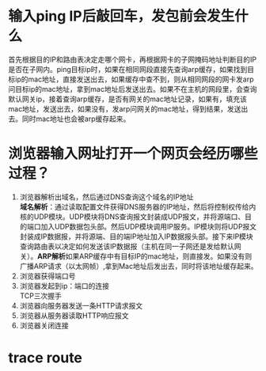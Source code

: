 # 输入ping IP后敲回车，发包前会发生什么  
首先根据目的IP和路由表决定走哪个网卡，再根据网卡的子网掩码地址判断目的IP是否在子网内。ping目标ip时，如果在相同网段直接先查询arp缓存，如果找到目标ip的mac地址，直接发送出去，如果缓存中查不到，则从相同网段的网卡发arp问目标ip的mac地址，拿到mac地址后发送出去。如果不在主机的网段里，会查询默认网关ip，接着查询arp缓存，是否有网关的mac地址记录，如果有，填充该mac地址，发送出去，如果没有，发arp问网关的mac地址，得到结果，发送出去。同时mac地址也会被arp缓存起来。  

#  浏览器输入网址打开一个网页会经历哪些过程？  
1. 浏览器解析出域名，然后通过DNS查询这个域名的IP地址  
**域名解析**：通过读取配置文件获得DNS服务器的IP地址，然后将控制权传给内核的UDP模块。UDP模块将DNS查询报文封装成UDP报文，并将源端口、目的端口加入UDP数据包头部。然后UDP模块调用IP服务。IP模块则将UDP报文封装成IP数据报，并将源端、目的端IP地址加入IP数据报头部。接下来IP模块查询路由表以决定如何发送该IP数据报（主机在同一子网还是发给默认网关）。**ARP解析**如果ARP缓存中有目标IP的mac地址，则直接发。如果没有则广播ARP请求（以太网帧）,拿到Mac地址后发出去，同时将该地址缓存起来。  
2. 浏览器获得端口号  
3. 浏览器发起到ip：端口的连接  
TCP三次握手  
4. 浏览器向服务器发送一条HTTP请求报文  
5. 浏览器从服务器读取HTTP响应报文  
6. 浏览器关闭连接  


# trace route  

